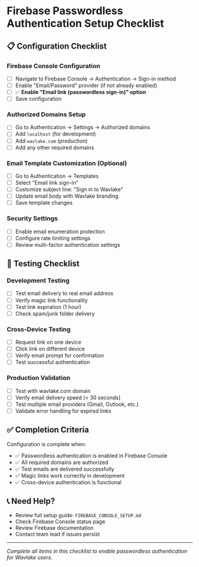 # Firebase Passwordless Authentication Setup Checklist

## 📋 Configuration Checklist

### Firebase Console Configuration
- [ ] Navigate to Firebase Console → Authentication → Sign-in method
- [ ] Enable "Email/Password" provider (if not already enabled)
- [ ] ✅ **Enable "Email link (passwordless sign-in)" option**
- [ ] Save configuration

### Authorized Domains Setup
- [ ] Go to Authentication → Settings → Authorized domains
- [ ] Add `localhost` (for development)
- [ ] Add `wavlake.com` (production)
- [ ] Add any other required domains

### Email Template Customization (Optional)
- [ ] Go to Authentication → Templates
- [ ] Select "Email link sign-in"
- [ ] Customize subject line: "Sign in to Wavlake"
- [ ] Update email body with Wavlake branding
- [ ] Save template changes

### Security Settings
- [ ] Enable email enumeration protection
- [ ] Configure rate limiting settings
- [ ] Review multi-factor authentication settings

## 🧪 Testing Checklist

### Development Testing
- [ ] Test email delivery to real email address
- [ ] Verify magic link functionality
- [ ] Test link expiration (1 hour)
- [ ] Check spam/junk folder delivery

### Cross-Device Testing
- [ ] Request link on one device
- [ ] Click link on different device
- [ ] Verify email prompt for confirmation
- [ ] Test successful authentication

### Production Validation
- [ ] Test with wavlake.com domain
- [ ] Verify email delivery speed (< 30 seconds)
- [ ] Test multiple email providers (Gmail, Outlook, etc.)
- [ ] Validate error handling for expired links

## ✅ Completion Criteria

Configuration is complete when:
- ✅ Passwordless authentication is enabled in Firebase Console
- ✅ All required domains are authorized
- ✅ Test emails are delivered successfully
- ✅ Magic links work correctly in development
- ✅ Cross-device authentication is functional

## 📞 Need Help?

- Review full setup guide: `FIREBASE_CONSOLE_SETUP.md`
- Check Firebase Console status page
- Review Firebase documentation
- Contact team lead if issues persist

---

*Complete all items in this checklist to enable passwordless authentication for Wavlake users.*